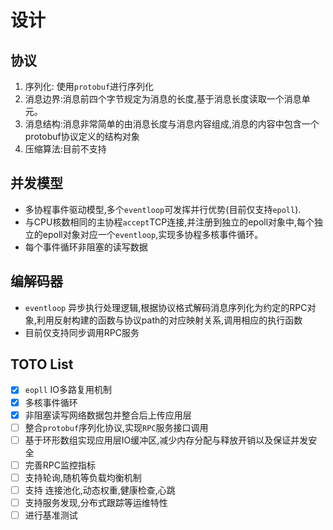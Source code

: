 # 设计
## 协议
1. 序列化:  使用`protobuf`进行序列化
2. 消息边界:消息前四个字节规定为消息的长度,基于消息长度读取一个消息单元。
3. 消息结构:消息非常简单的由消息长度与消息内容组成,消息的内容中包含一个protobuf协议定义的结构对象
4. 压缩算法:目前不支持

## 并发模型
* 多协程事件驱动模型,多个`eventloop`可发挥并行优势(目前仅支持`epoll`).
* 与CPU核数相同的主协程`accept`TCP连接,并注册到独立的epoll对象中,每个独立的epoll对象对应一个`eventloop`,实现多协程多核事件循环。
* 每个事件循环非阻塞的读写数据

## 编解码器
*  `eventloop` 异步执行处理逻辑,根据协议格式解码消息序列化为约定的RPC对象,利用反射构建的函数与协议path的对应映射关系,调用相应的执行函数
*  目前仅支持同步调用RPC服务

## TOTO List
- [x] `eopll` IO多路复用机制
- [x] 多核事件循环
- [x] 非阻塞读写网络数据包并整合后上传应用层
- [ ] 整合`protobuf`序列化协议,实现`RPC`服务接口调用
- [ ] 基于环形数组实现应用层IO缓冲区,减少内存分配与释放开销以及保证并发安全
- [ ] 完善RPC监控指标
- [ ] 支持轮询,随机等负载均衡机制
- [ ] 支持 连接池化,动态权重,健康检查,心跳
- [ ] 支持服务发现,分布式跟踪等运维特性
- [ ] 进行基准测试